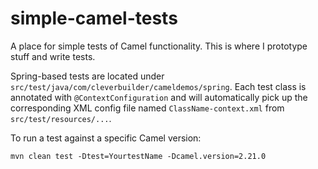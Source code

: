 # simple-camel-tests

A place for simple tests of Camel functionality. This is where I prototype stuff and write tests.

Spring-based tests are located under `src/test/java/com/cleverbuilder/cameldemos/spring`. Each test class is annotated with `@ContextConfiguration` and will automatically pick up the corresponding XML config file named `ClassName-context.xml` from `src/test/resources/...`.

To run a test against a specific Camel version:

    mvn clean test -Dtest=YourtestName -Dcamel.version=2.21.0
